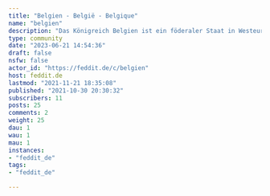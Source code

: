 ```yaml
---
title: "Belgien - België - Belgique" 
name: "belgien"
description: "Das Königreich Belgien ist ein föderaler Staat in Westeuropa. Es liegt zwischen der Nordsee und den Ardennen und grenzt an die Niederlande, Deutschland, Luxemburg und Frankreich. Belgien zählt rund 11,4 Millionen Einwohner (2018) auf einer Fläche von 30.688 Quadratkilometern. Mit 376 Einwohnern pro km² zählt Belgien zu den am dichtesten besiedelten StaatenDer Norden des Landes mit den Flamen ist niederländisches, der Süden mit den Wallonen französisches Sprachgebiet (vgl. Flämische und Französische Gemeinschaft). Die Region Brüssel-Hauptstadt ist offiziell zweisprachig, jedoch mehrheitlich frankophon bewohnt. Im deutschsprachigen Gebiet in Ostbelgien sind Standarddeutsch und westmitteldeutsche Mundarten verbreitet (vgl. Deutschsprachige Gemeinschaft). "
type: community
date: "2023-06-21 14:54:36"
draft: false
nsfw: false
actor_id: "https://feddit.de/c/belgien"
host: feddit.de
lastmod: "2021-11-21 18:35:08"
published: "2021-10-30 20:30:32"
subscribers: 11
posts: 25
comments: 2
weight: 25
dau: 1
wau: 1
mau: 1
instances:
- "feddit_de"
tags: 
- "feddit_de"

---
```

